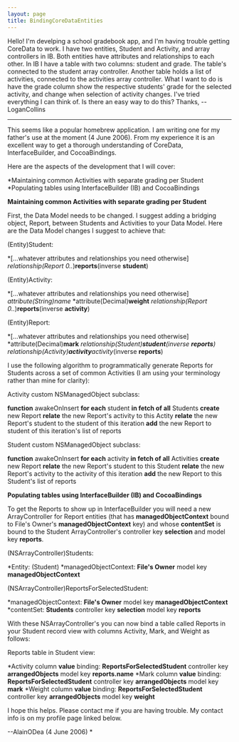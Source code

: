 ```yaml
---
layout: page
title: BindingCoreDataEntities
---
```




Hello! I'm develping a school gradebook app, and I'm having trouble getting CoreData to work. I have two entities, Student and Activity, and array controllers in IB. Both entities have attributes and relationships to each other. In IB I have a table with two columns: student and grade. The table's connected to the student array controller. Another table holds a list of activities, connected to the activities array controller. What I want to do is have the grade column show the respective students' grade for the selected activity, and change when selection of activity changes. I've tried everything I can think of. Is there an easy way to do this? Thanks, --LoganCollins

----
This seems like a popular homebrew application. I am writing one for my father's use at the moment (4 June 2006). From my experience it is an excellent way to get a thorough understanding of CoreData, InterfaceBuilder, and CocoaBindings.

Here are the aspects of the development that I will cover:

*Maintaining common Activities with separate grading per Student
*Populating tables using InterfaceBuilder (IB) and CocoaBindings


**Maintaining common Activities with separate grading per Student**

First, the Data Model needs to be changed. I suggest adding a bridging object, Report, between Students and Activities to your Data Model. Here are the Data Model changes I suggest to achieve that:

(Entity)Student:

*[...whatever attributes and relationships you need otherwise]
*relationship(Report 0..*)**reports**(inverse **student**)


(Entity)Activity:

*[...whatever attributes and relationships you need otherwise]
*attribute(String)*name**
*attribute(Decimal)**weight**
*relationship(Report 0..*)**reports**(inverse **activity**)


(Entity)Report:

*[...whatever attributes and relationships you need otherwise]
*attribute(Decimal)**mark**
*relationship(Student)**student**(inverse **reports**)
*relationship(Activity)**activity**activity**(inverse **reports**)


I use the following algorithm to programmatically generate Reports for Students across a set of common Activities (I am using your terminology rather than mine for clarity):

Activity custom NSManagedObject subclass:
    
**function** awakeOnInsert
    **for each** student **in fetch of all** Students
        **create** new Report
        **relate** the new Report's activity to this Actity
        **relate** the new Report's student to the student of this iteration
        **add** the new Report to student of this iteration's list of reports


Student custom NSManagedObject subclass:
    
**function** awakeOnInsert
    **for each** activity **in fetch of all** Activities
        **create** new Report
        **relate** the new Report's student to this Student
        **relate** the new Report's activity to the activity of this iteration
        **add** the new Report to this Student's list of reports


**Populating tables using InterfaceBuilder (IB) and CocoaBindings**

To get the Reports to show up in InterfaceBuilder you will need a new ArrayController for Report entities (that has **managedObjectContext** bound to File's Owner's **managedObjectContext** key) and whose **contentSet** is bound to the Student ArrayController's controller key **selection** and model key **reports**.

(NSArrayController)Students:

*Entity: (Student)
*managedObjectContext: **File's Owner** model key **managedObjectContext**


(NSArrayController)R<nowiki/>eportsForSelectedStudent:

*managedObjectContext: **File's Owner** model key **managedObjectContext**
*contentSet: **Students** controller key **selection** model key **reports**


With these NSArrayController's you can now bind a table called Reports in your Student record view with columns Activity, Mark, and Weight as follows:

Reports table in Student view:

*Activity column **value** binding: **R<nowiki/>eportsForSelectedStudent** controller key **arrangedObjects** model key **reports.name**
*Mark column **value** binding: **R<nowiki/>eportsForSelectedStudent** controller key **arrangedObjects** model key **mark**
*Weight column **value** binding: **R<nowiki/>eportsForSelectedStudent** controller key **arrangedObjects** model key **weight**


I hope this helps. Please contact me if you are having trouble. My contact info is on my profile page linked below.

--AlainODea (4 June 2006)
*

